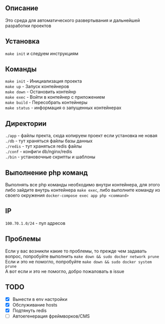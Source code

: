 ## Описание
Это среда для автоматического развертывания и дальнейшей разработки проектов

## Установка
`make init` и следуем инструкциям

## Команды

`make init` - Инициализация проекта  
`make up` - Запуск контейнеров  
`make down`  - Остановить контейнр  
`make exec` - Войти в контейнер с приложением  
`make build` - Пересобрать контейнеры  
`make status` - информация о запущенных контейнерах  

## Директории
`./app` - файлы пректа, сюда копируем проект если установка не новая  
`./db` - тут храняться файлы базы данных  
`./redis` - тут храняться redis файлы  
`./conf` - конфиги db/nginx/redis  
`./bin` - установочные скрипты и шаблоны

## Выполнение php команд

Выполнять все php команды необходимо внутри контейнера, 
для этого либо зайдите внутрь контейнера `make exec`, либо выполните 
команду из своего окружения `docker-compose exec app php <command>`

## IP
`100.70.1.0/24` - пул адресов

## Проблемы
Если у вас возникли какие то проблемы, то прежде чем задавать вопрос, попробуйте выполнить `make down && sudo docker network prune`  
Если и это не помогло, попробуйте `make down && sudo docker system prune`  
А вот если и это не помогло, добро пожаловать в issue

## TODO

- [x] Вынести в env настройки
- [x] Обслуживание hosts
- [x] Подтянуть redis
- [ ] Автоегенерация фреймворков/CMS